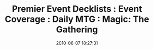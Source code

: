 ---
date: 2010-06-07 18:27:31
link:
  source: delicious
  source_url: https://del.icio.us/roytang
  text: 'Premier Event Decklists : Event Coverage : Daily MTG : Magic: The Gathering'
  url: http://www.wizards.com/Magic/Magazine/Events.aspx?x=mtg/daily/eventcoverage/decklists
slug: premier-event-decklists-event-coverage-daily-mtg-magic-the-gathering
source: delicious
tags:
- mtg
- broken-link
title: 'Premier Event Decklists : Event Coverage : Daily MTG : Magic: The Gathering'
syndicated:
- type: archive.org
  url: https://web.archive.org/web/20100614180201/http://www.wizards.com/Magic/Magazine/Events.aspx?x=mtg/daily/eventcoverage/decklists
---